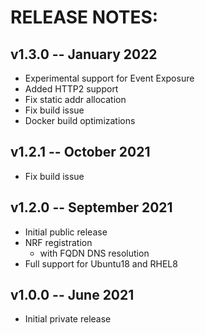 # RELEASE NOTES: #

## v1.3.0 -- January 2022 ##

* Experimental support for Event Exposure
* Added HTTP2 support
* Fix static addr allocation
* Fix build issue
* Docker build optimizations

## v1.2.1 -- October 2021 ##

* Fix build issue

## v1.2.0 -- September 2021 ##

* Initial public release
* NRF registration
  - with FQDN DNS resolution
* Full support for Ubuntu18 and RHEL8

## v1.0.0 -- June 2021 ##

* Initial private release

